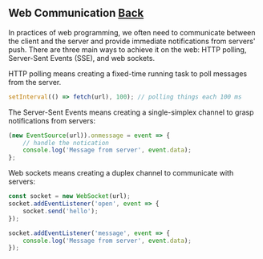 ## Web Communication [Back](../Application.md)

In practices of web programming, we often need to communicate between the client and the server and provide immediate notifications from servers' push. There are three main ways to achieve it on the web: HTTP polling, Server-Sent Events (SSE), and web sockets.

HTTP polling means creating a fixed-time running task to poll messages from the server.

```js
setInterval(() => fetch(url), 100); // polling things each 100 ms
```

The Server-Sent Events means creating a single-simplex channel to grasp notifications from servers:

```js
(new EventSource(url)).onmessage = event => {
    // handle the notication
    console.log('Message from server', event.data);
};
```

Web sockets means creating a duplex channel to communicate with servers:

```js
const socket = new WebSocket(url);
socket.addEventListener('open', event => {
    socket.send('hello');
});

socket.addEventListener('message', event => {
    console.log('Message from server', event.data);
});
```

